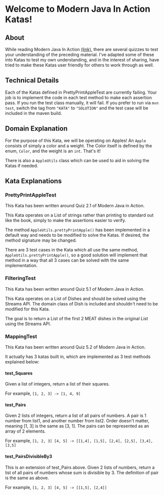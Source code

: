 # Welcome to Modern Java In Action Katas!

## About
While reading Modern Java In Action [(link)](https://www.manning.com/books/modern-java-in-action), there are several 
quizzes to test your understanding of the preceding material.  I've adapted some of these into Katas to test my own 
understanding, and in the interest of sharing, have tried to make these Katas user friendly for others to work through 
as well.

## Technical Details
Each of the Katas defined in PrettyPrintAppleTest are currently failing.  Your job is to implement the code in each 
test method to make each assertion pass.  If you run the test class manually, it will fail.  If you prefer to run 
via `mvn test`, switch the tag from `"KATA"` to `"SOLUTION"` and the test case will be included in the maven build.

## Domain Explanation
For the purpose of this Kata, we will be operating on Apples!  An `Apple` consists of simply a color and a weight.
The Color itself is defined by the enum, `Color`, and the weight is an `int`.  That's it!  

There is also a `AppleUtils` class which can be used to aid in solving the Katas if needed.

## Kata Explanations

### PrettyPrintAppleTest
This Kata has been written around Quiz 2.1 of Modern Java in Action. 

This Kata operates on a List of strings rather than printing to standard out like the book, 
simply to make the assertions easier to verify.

The method ```AppleUtils.prettyPrintApple()``` has been implemented in a default way and needs to be modified to solve the 
Katas.  If desired, the method signature may be changed.

There are 3 test cases in the Kata which all use the same method, ```AppleUtils.prettyPrintApple()```, so a good solution
will implement that method in a way that all 3 cases can be solved with the same implementation.

### FilteringTest
This Kata has been written around Quiz 5.1 of Modern Java in Action.

This Kata operates on a List of Dishes and should be solved using the Streams API.  The domain class of Dish is included
and shouldn't need to be modified for this Kata.

The goal is to return a List of the first 2 MEAT dishes in the original List using the Streams API.

### MappingTest
This Kata has been written around Quiz 5.2 of Modern Java in Action.

It actually has 3 katas built in, which are implemented as 3 test methods explained below:

#### test_Squares
Given a list of integers, return a list of their squares.  

For example, `[1, 2, 3] -> [1, 4, 9]`

#### test_Pairs
Given 2 lists of integers, return a list of all pairs of numbers.  A pair is 1 number from list1, and
another number from list2.  Order doesn't matter, meaning [1, 3] is the same as [3, 1].  The pairs can
be represented as an array of 2 elements.

For example, `[1, 2, 3] [4, 5] -> [[1,4], [1,5], [2,4], [2,5], [3,4], [3,5]`

#### test_PairsDivisibleBy3
This is an extension of test_Pairs above.
Given 2 lists of numbers, return a list of all pairs of numbers whose sum is divisible by 3.
The definition of pair is the same as above.

For example,  `[1, 2, 3] [4, 5] -> [[1,5], [2,4]]`